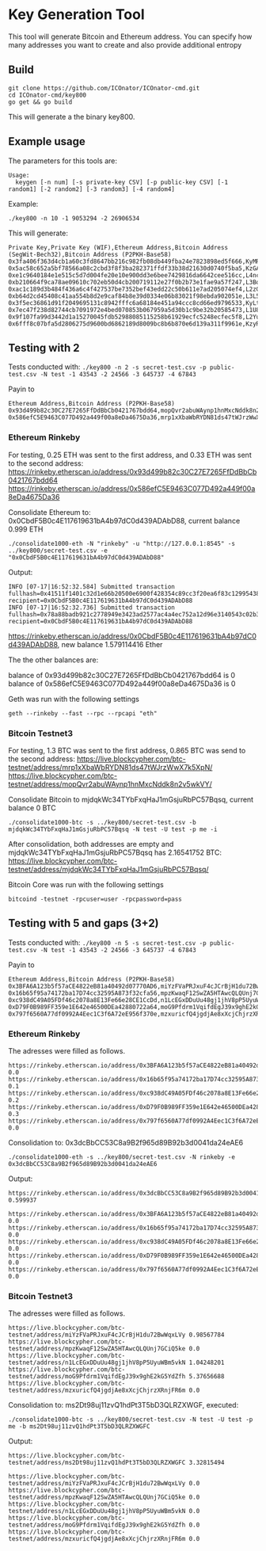 # Key Generation Tool

This tool will generate Bitcoin and Ethereum address. You can specify how many addresses you want to create and also provide additional entropy

## Build

```
git clone https://github.com/ICOnator/ICOnator-cmd.git
cd ICOnator-cmd/key800
go get && go build
```
 
This will generate a the binary key800. 

## Example usage

The parameters for this tools are:

```
Usage:
  keygen [-n num] [-s private-key CSV] [-p public-key CSV] [-1 random1] [-2 random2] [-3 random3] [-4 random4]
```

Example:

```
./key800 -n 10 -1 9053294 -2 26906534
```

This will generate:

```
Private Key,Private Key (WIF),Ethereum Address,Bitcoin Address (SegWit-Bech32),Bitcoin Address (P2PKH-Base58)
0x3fa406f363d4cb1a60c3fd8647bb216c982fb08db449fba24e7823898ed5f666,KyMRKdENUKMMqExjPBXFrAhQKRc72pvhDT8AH2TNmAY8TLhqTd45,0x70d2bfc771faedb75618ac3992b1922dfd43dbea,bc1qmh5n6ektslwky8xr7ajr049s34jv2jf30taaku,1MEMkBdvxMCHb12T75PN6TT3WkBaMKX3pT
0x5ac58c652a5bf78566a08c2cbd3f8f3ba282371ffdf33b38d21630d0740f5ba5,KzGABeKwmsmVXSpmbzvYBDm9Dze6FhPB5cFhd33hUqTMqq8U61va,0x6392cbc927c8a651bc915d3b592d21a031807a8c,bc1q0fqywy8kaa3z0dp7k5jeqtt5htzemhnjlyfc9r,1C9QSVPTt5xN2NqVVzop9FbUprGy7DbpMR
0xe1c9640184e1e515c5d7d004fe20e10e900dd3e6bee7429816da6642cee516cc,L4ncNc1xY5sA6dnJBDr6xW9kBy3G1JDJuHA7Ps6dx73puEU4NnDW,0x62650fca251b310d42442a4e5142f3f53dda5f35,bc1qk2mhvtpjwu63cpp7yrzcj2lvmcjz4842f3xp8l,1HHy4HMvUbZrpycUtmnDbD43haA28TFdbr
0xb210664f9ca78ae09610c702eb50d4cb200719112e27f0b2b73e1fae9a57f247,L3Bquy1YXg1oyimGFZfMnPNVhUPoGnKUQ5StkRZzJtEimrPGdGZ9,0xb886aa96016e304133fd55418deb9b1aa35be406,bc1quyuulmlmj27sjq9tulns53vefhfjktzgcv3kxa,1MXtJ2cTupyWpERADSR6GtEhJz95145V7y
0xac1c189d3b484f436a6c4f427537be7352bef43edd22c50b611e7ad205074ef4,L2zGbgMZ3qc96swgW6sUJ1KwEHBr3xYsCKvsWsViKY1DGb42y88p,0x0b403b56af806bf8cbbabd8c893a7097373e735a,bc1q67d6fr0lqxwtk9dxe6ckq0g4faw97ezeqn2ths,1Lf2jVfoZHW9jAcRdyS8wpmV51Xhc7cpiG
0xb64d2cd45408c41aa554b8d2e9caf84b8e39d0334e06b83021f98ebda902051e,L3L5f6jrxEwNDfzYAKCQmE6yZXCZhT5u4hFsAb2M6vkucPitDgjB,0xed4d1ed5b9ad3edf9caea5b417a3f29565ac085e,bc1q0y5eyn9ndfhln6v0xx06kz4lmwl663hht38qhn,1C3eZedPU8StN2GHJ4JpkGettcbtZ3j51x
0x3f5ec36861d91f2049695131c8942fffc6a68184e451a94ccc8cd66ed9796533,KyLtpNdE3HkRVotRfq4upFdiz83zoFpKvYACbX7wy8HV7SZHv5bt,0xad20d4cc81a982e4ff5b293162328f1a034f04b3,bc1qafntcpn7nfzagmq8yu4ctnx3u3dqpzllvlc39a,1NNQC1Gsa8xPjKEiiwKFYufkz5byw66EoN
0x7ec47f238d82744cb7091972e4bed070853b067959a5d30b1c9be32b20585473,L1U8X8RdghUp6Yoy9z8xnTP1j4tXTAyvixJJgiG2QZbzZ1WaxZHy,0x60596256af101b94c0511c144a6e279aa83536da,bc1q76gf80058qsy672fkl24vgsa7vvzkfzjgy4vdt,1PUiRauF1ZbRFQrBHzwqJTU7Z97k6mJub4
0x9f107fa99d3442d1a15270045fdb52988085115258b61929ecfc5248ecfec5f8,L2Yup9KWriM3GwqERR5gj1DmMac4LrXGhMwFBjFZqj6idhCZrN9e,0x071b36315fc82bef802b4df8aeb6202086db8ec9,bc1qgpa0mpgr7tmwqdhupsk4tl36j4vgfrtz408guu,16swao3DPNwFRLuHjpC4uhwpMPqXukYd5a
0x6fff8c07bfa5d2806275d9600bd6862189d8009bc8b6b870e6d139a311f9961e,KzyRMqx4GVVyEhaZH4obTCP4xs5MCKmPLUSEjgwSNucUoxGAUHGH,0x066e8f381c9d3107b11ee3494ccabd8893f15200,bc1qmrkfdk78wptspftcg92atrqfaasd42za80ke80,1LmzNwxPeNoJ1jaY8ekF72y7URPqjDrRpK
```

## Testing with 2 
Tests conducted with: ```./key800 -n 2 -s secret-test.csv -p public-test.csv -N test -1 43543 -2 24566 -3 645737 -4 67843```

Payin to

```
Ethereum Address,Bitcoin Address (P2PKH-Base58)
0x93d499b82c30C27E7265FfDdBbCb0421767bdd64,mopQvr2abuWAynp1hnMxcNddk8n2v5wkVY
0x586efC5E9463C077D492a449f00a8eDa4675Da36,mrp1xXbaWbRYDN81ds47tWJrzWwX7k5XpN
```

### Ethereum Rinkeby
For testing, 0.25 ETH was sent to the first address, and 0.33 ETH was sent to the second address:
https://rinkeby.etherscan.io/address/0x93d499b82c30C27E7265FfDdBbCb0421767bdd64
https://rinkeby.etherscan.io/address/0x586efC5E9463C077D492a449f00a8eDa4675Da36

Consolidate Ethereum to: 0x0CbdF5B0c4E117619631bA4b97dC0d439ADAbD88, current balance 0.999 ETH

```
./consolidate1000-eth -N "rinkeby" -u "http://127.0.0.1:8545" -s ../key800/secret-test.csv -e "0x0CbdF5B0c4E117619631bA4b97dC0d439ADAbD88"
```
Output:
```
INFO [07-17|16:52:32.584] Submitted transaction                    fullhash=0x41511f1401c32d1e66b20500e6900f428354c89cc3f20ea6f83c129954384551 recipient=0x0CbdF5B0c4E117619631bA4b97dC0d439ADAbD88
INFO [07-17|16:52:32.736] Submitted transaction                    fullhash=0x78a88badb921c2778949e3423ad2577ac4a4ec752a12d96e3140543c02b3b74b recipient=0x0CbdF5B0c4E117619631bA4b97dC0d439ADAbD88
```
https://rinkeby.etherscan.io/address/0x0CbdF5B0c4E117619631bA4b97dC0d439ADAbD88, new balance 1.579114416 Ether

The the other balances are:

balance of 0x93d499b82c30C27E7265FfDdBbCb0421767bdd64 is 0
balance of 0x586efC5E9463C077D492a449f00a8eDa4675Da36 is 0

Geth was run with the following settings

```
geth --rinkeby --fast --rpc --rpcapi "eth"
```

### Bitcoin Testnet3
For testing, 1.3 BTC was sent to the first address, 0.865 BTC was send to the second address:
https://live.blockcypher.com/btc-testnet/address/mrp1xXbaWbRYDN81ds47tWJrzWwX7k5XpN/
https://live.blockcypher.com/btc-testnet/address/mopQvr2abuWAynp1hnMxcNddk8n2v5wkVY/

Consolidate Bitcoin to mjdqkWc34TYbFxqHaJ1mGsjuRbPC57Bqsq, current balance 0 BTC

```
./consolidate1000-btc -s ../key800/secret-test.csv -b mjdqkWc34TYbFxqHaJ1mGsjuRbPC57Bqsq -N test -U test -p me -i
```

After consolidation, both addresses are empty and mjdqkWc34TYbFxqHaJ1mGsjuRbPC57Bqsq has 2.16541752 BTC:
https://live.blockcypher.com/btc-testnet/address/mjdqkWc34TYbFxqHaJ1mGsjuRbPC57Bqsq/

Bitcoin Core was run with the following settings

```
bitcoind -testnet -rpcuser=user -rpcpassword=pass
```

## Testing with 5 and gaps (3+2)
Tests conducted with: ```./key800 -n 5 -s secret-test.csv -p public-test.csv -N test -1 43543 -2 24566 -3 645737 -4 67843```

Payin to

```
Ethereum Address,Bitcoin Address (P2PKH-Base58)
0x3BFA6A123b5f57aCE4822eB81a40492d07770AD6,miYzFVaPRJxuF4cJCrBjH1du72BwWqxLVy
0x16b65f95a74172ba17D74cc32595A873f32cfa56,mpzKwaqF12SwZA5HTAwcQLQUnj7GCiQ5ke
0xc938dC49A05FDf46c2078a8E13Fe66e28CE1CcDd,n1LcEGxDDuUu48gj1jhV8pP5UyuWBm5vkN
0xD79F0B989FF359e1E642e46500DEa42880722a64,moG9Pfdrm1VqifdEgJ39x9ghE2kG5YdZfh
0x797f6560A77df0992A4Eec1C3f6A72eE956f370e,mzxuricfQ4jgdjAe8xXcjChjrzXRnjFR6m

```

### Ethereum Rinkeby
The adresses were filled as follows. 
```
https://rinkeby.etherscan.io/address/0x3BFA6A123b5f57aCE4822eB81a40492d07770AD6 0.0
https://rinkeby.etherscan.io/address/0x16b65f95a74172ba17D74cc32595A873f32cfa56 0.1
https://rinkeby.etherscan.io/address/0xc938dC49A05FDf46c2078a8E13Fe66e28CE1CcDd 0.2 
https://rinkeby.etherscan.io/address/0xD79F0B989FF359e1E642e46500DEa42880722a64 0.3
https://rinkeby.etherscan.io/address/0x797f6560A77df0992A4Eec1C3f6A72eE956f370e 0.0
```

Consolidation to: 0x3dcBbCC53C8a9B2f965d89B92b3d0041da24eAE6

```
./consolidate1000-eth -s ../key800/secret-test.csv -N rinkeby -e 0x3dcBbCC53C8a9B2f965d89B92b3d0041da24eAE6
```

Output:

```
https://rinkeby.etherscan.io/address/0x3dcBbCC53C8a9B2f965d89B92b3d0041da24eAE6 0.599937

https://rinkeby.etherscan.io/address/0x3BFA6A123b5f57aCE4822eB81a40492d07770AD6 0.0
https://rinkeby.etherscan.io/address/0x16b65f95a74172ba17D74cc32595A873f32cfa56 0.0
https://rinkeby.etherscan.io/address/0xc938dC49A05FDf46c2078a8E13Fe66e28CE1CcDd 0.0 
https://rinkeby.etherscan.io/address/0xD79F0B989FF359e1E642e46500DEa42880722a64 0.0
https://rinkeby.etherscan.io/address/0x797f6560A77df0992A4Eec1C3f6A72eE956f370e 0.0
```

### Bitcoin Testnet3
The adresses were filled as follows. 
```
https://live.blockcypher.com/btc-testnet/address/miYzFVaPRJxuF4cJCrBjH1du72BwWqxLVy 0.98567784
https://live.blockcypher.com/btc-testnet/address/mpzKwaqF12SwZA5HTAwcQLQUnj7GCiQ5ke 0.0
https://live.blockcypher.com/btc-testnet/address/n1LcEGxDDuUu48gj1jhV8pP5UyuWBm5vkN 1.04248201
https://live.blockcypher.com/btc-testnet/address/moG9Pfdrm1VqifdEgJ39x9ghE2kG5YdZfh 5.37656688
https://live.blockcypher.com/btc-testnet/address/mzxuricfQ4jgdjAe8xXcjChjrzXRnjFR6m 0.0
```

Consolidation to: ms2Dt98uj11zvQ1hdPt3T5bD3QLRZXWGF, executed: 

```
./consolidate1000-btc -s ../key800/secret-test.csv -N test -U test -p me -b ms2Dt98uj11zvQ1hdPt3T5bD3QLRZXWGFC
```

Output: 

```
https://live.blockcypher.com/btc-testnet/address/ms2Dt98uj11zvQ1hdPt3T5bD3QLRZXWGFC 3.32815494

https://live.blockcypher.com/btc-testnet/address/miYzFVaPRJxuF4cJCrBjH1du72BwWqxLVy 0.0
https://live.blockcypher.com/btc-testnet/address/mpzKwaqF12SwZA5HTAwcQLQUnj7GCiQ5ke 0.0
https://live.blockcypher.com/btc-testnet/address/n1LcEGxDDuUu48gj1jhV8pP5UyuWBm5vkN 0.0
https://live.blockcypher.com/btc-testnet/address/moG9Pfdrm1VqifdEgJ39x9ghE2kG5YdZfh 0.0
https://live.blockcypher.com/btc-testnet/address/mzxuricfQ4jgdjAe8xXcjChjrzXRnjFR6m 0.0
```
